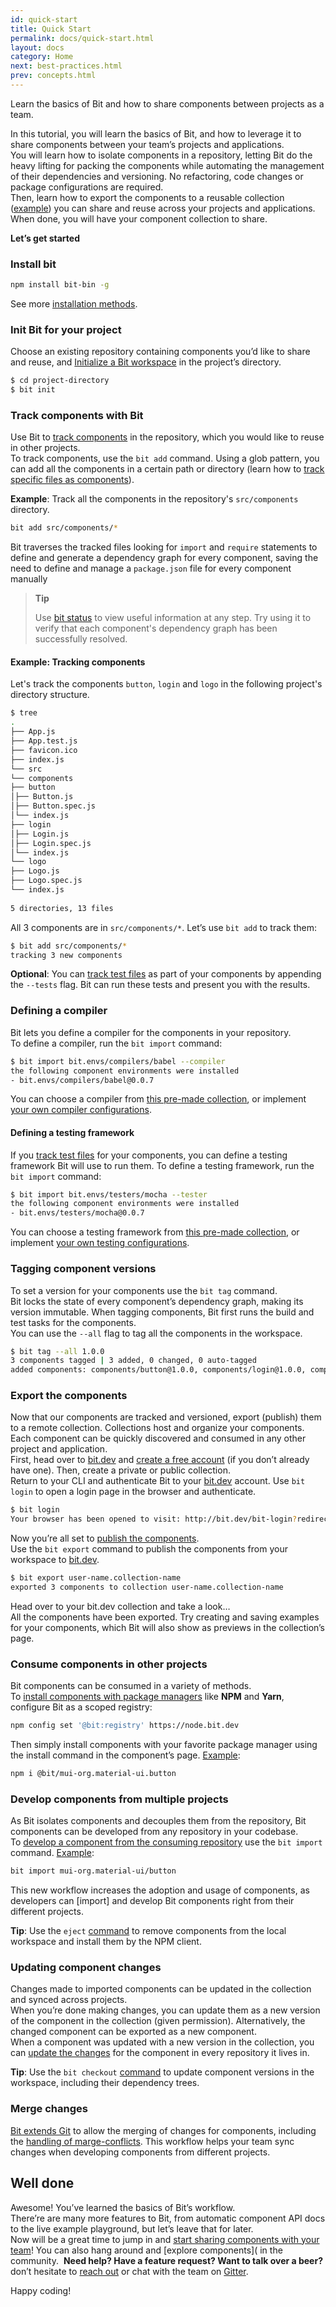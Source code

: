 ```yaml
---
id: quick-start
title: Quick Start
permalink: docs/quick-start.html
layout: docs
category: Home
next: best-practices.html
prev: concepts.html
---
```


Learn the basics of Bit and how to share components between projects as a team.

In this tutorial, you will learn the basics of Bit, and how to leverage it to share components between your team’s projects and applications.  
You will learn how to isolate components in a repository, letting Bit do the heavy lifting for packing the components while automating the management of their dependencies and versioning. No refactoring, code changes or package configurations are required.  
Then, learn how to export the components to a reusable collection ([example](https://bit.dev/mui-org/material-ui)) you can share and reuse across your projects and applications. When done, you will have your component collection to share.

**Let’s get started**

### Install bit

```bash
npm install bit-bin -g
```

See more [installation methods](/docs/installation.html).

### Init Bit for your project

Choose an existing repository containing components you’d like to share and reuse, and [Initialize a Bit workspace](/docs/initializing-bit.html) in the project’s directory.

```bash
$ cd project-directory
$ bit init
```

### Track components with Bit

Use Bit to [track components](/docs/add-and-isolate-components.html) in the repository, which you would like to reuse in other projects.  
To track components, use the `bit add` command. Using a glob pattern, you can add all the components in a certain path or directory (learn how to [track specific files as components](/docs/add-and-isolate-components.html#track-a-component)).

**Example**: Track all the components in the repository's `src/components` directory.

```bash
bit add src/components/*
```

Bit traverses the tracked files looking for `import` and `require` statements to define and generate a dependency graph for every component, saving the need to define and manage a `package.json` file for every component manually

> **Tip**
>
> Use [bit status](/docs/cli-status.html) to view useful information at any step. Try using it to verify that each component's dependency graph has been successfully resolved.

#### Example: Tracking components

Let's track the components `button`, `login` and `logo` in the following project's directory structure.

```bash
$ tree
.
├── App.js
├── App.test.js
├── favicon.ico
├── index.js
└── src
└── components
├── button
│├── Button.js
│├── Button.spec.js
│└── index.js
├── login
│├── Login.js
│├── Login.spec.js
│└── index.js
└── logo
├── Logo.js
├── Logo.spec.js
└── index.js
​
5 directories, 13 files
```

All 3 components are in `src/components/*`. Let’s use `bit add` to track them:

```bash
$ bit add src/components/*
tracking 3 new components
```

**Optional**: You can [track test files](/docs/add-and-isolate-components.html#track-a-component-with-testspec-files) as part of your components by appending the `--tests` flag. Bit can run these tests and present you with the results.

### Defining a compiler

Bit lets you define a compiler for the components in your repository.  
To define a compiler, run the `bit import` command:

```bash
$ bit import bit.envs/compilers/babel --compiler
the following component environments were installed
- bit.envs/compilers/babel@0.0.7
```

You can choose a compiler from [this pre-made collection](https://bit.dev/bit/envs), or implement [your own compiler configurations](/docs/ext-developing-extensions.html).  

#### Defining a testing framework

If you [track test files](/docs/add-and-isolate-components.html#track-a-component-with-testspec-files) for your components, you can define a testing framework Bit will use to run them.
To define a testing framework, run the `bit import` command:

```bash
$ bit import bit.envs/testers/mocha --tester
the following component environments were installed
- bit.envs/testers/mocha@0.0.7
```

You can choose a testing framework from [this pre-made collection](https://bit.dev/bit/envs), or implement [your own testing configurations](/docs/ext-developing-extensions.html).

### Tagging component versions

To set a version for your components use the `bit tag` command.  
Bit locks the state of every component’s dependency graph, making its version immutable.
When tagging components, Bit first runs the build and test tasks for the components.  
You can use the `--all` flag to tag all the components in the workspace.

```bash
$ bit tag --all 1.0.0
3 components tagged | 3 added, 0 changed, 0 auto-tagged
added components: components/button@1.0.0, components/login@1.0.0, components/logo@1.0.0
```

### Export the components

Now that our components are tracked and versioned, export (publish) them to a remote collection. Collections host and organize your components. Each component can be quickly discovered and consumed in any other project and application.  
First, head over to [bit.dev](https://bit.dev) and [create a free account](https://bit.dev/signup) (if you don’t already have one). Then, create a private or public collection.  
Return to your CLI and authenticate Bit to your [bit.dev](https://bit.dev) account.
​Use `bit login` to open a login page in the browser and authenticate.

```bash
$ bit login
Your browser has been opened to visit: http://bit.dev/bit-login?redirect_uri=http://localhost:8085...
```

Now you’re all set to [publish the components](/docs/cli-export.html).  
Use the `bit export` command to publish the components from your workspace to [bit.dev](https://bit.dev).

```bash
$ bit export user-name.collection-name
exported 3 components to collection user-name.collection-name
```

Head over to your bit.dev collection and take a look…  
All the components have been exported. Try creating and saving examples for your components, which Bit will also show as previews in the collection’s page.

### Consume components in other projects

Bit components can be consumed in a variety of methods.  
To [install components with package managers](/docs/installing-components.html) like **NPM** and **Yarn**, configure Bit as a scoped registry:

```bash
npm config set '@bit:registry' https://node.bit.dev
```

Then simply install components with your favorite package manager using the install command in the component’s page. [Example](https://bit.dev/mui-org/material-ui/button):

```bash
npm i @bit/mui-org.material-ui.button
```

### Develop components from multiple projects

As Bit isolates components and decouples them from the repository, Bit components can be developed from any repository in your codebase.  
To [develop a component from the consuming repository](/docs/sourcing-components.html) use the `bit import` command. [Example](https://bit.dev/mui-org/material-ui/button):

```bash
bit import mui-org.material-ui/button
 ```

This new workflow increases the adoption and usage of components, as developers can [import] and develop Bit components right from their different projects.

**Tip**: Use the `eject` [command](/docs/cli-eject.html) to remove components from the local workspace and install them by the NPM client.

### Updating component changes

Changes made to imported components can be updated in the collection and synced across projects.  
When you’re done making changes, you can update them as a new version of the component in the collection (given permission). Alternatively, the changed component can be exported as a new component.  
When a component was updated with a new version in the collection, you can [update the changes](/docs/updating-sourced-components.html) for the component in every repository it lives in.

**Tip**: Use the `bit checkout` [command](/docs/updating-sourced-components.html#checkout-a-component-version-to-the-workspace) to update component versions in the workspace, including their dependency trees.

### Merge changes

[Bit extends Git](/docs/merge-changes.html) to allow the merging of changes for components, including the [handling of marge-conflicts](/docs/merge-changes.html#handle-merge-conflicts). This workflow helps your team sync changes when developing components from different projects.

## Well done

Awesome! You’ve learned the basics of Bit’s workflow.  
There’re are many more features to Bit, from automatic component API docs to the live example playground, but let’s leave that for later.  
Now will be a great time to jump in and [start sharing components with your team](https://bit.dev)! You can also hang around and [explore components]( in the community.
​
**Need help? Have a feature request? Want to talk over a beer?** don’t hesitate to [reach out](https://bit.dev/support) or chat with the team on [Gitter](https://gitter.im/bit-src/Bit).

Happy coding!
